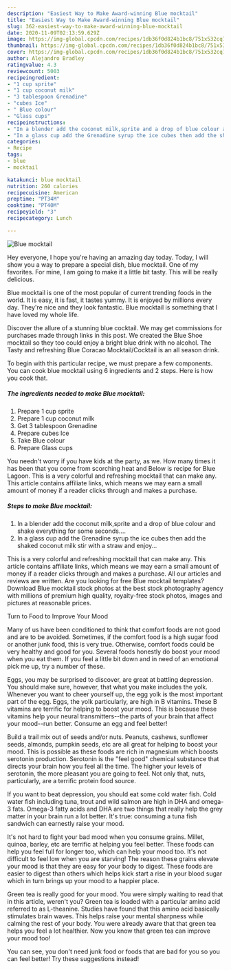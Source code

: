 ```yaml
---
description: "Easiest Way to Make Award-winning Blue mocktail"
title: "Easiest Way to Make Award-winning Blue mocktail"
slug: 362-easiest-way-to-make-award-winning-blue-mocktail
date: 2020-11-09T02:13:59.629Z
image: https://img-global.cpcdn.com/recipes/1db36f0d824b1bc8/751x532cq70/blue-mocktail-recipe-main-photo.jpg
thumbnail: https://img-global.cpcdn.com/recipes/1db36f0d824b1bc8/751x532cq70/blue-mocktail-recipe-main-photo.jpg
cover: https://img-global.cpcdn.com/recipes/1db36f0d824b1bc8/751x532cq70/blue-mocktail-recipe-main-photo.jpg
author: Alejandro Bradley
ratingvalue: 4.3
reviewcount: 5003
recipeingredient:
- "1 cup sprite"
- "1 cup coconut milk"
- "3 tablespoon Grenadine"
- "cubes Ice"
- " Blue colour"
- "Glass cups"
recipeinstructions:
- "In a blender add the coconut milk,sprite and a drop of blue colour and shake everything for some seconds...."
- "In a glass cup add the Grenadine syrup the ice cubes then add the shaked coconut milk stir with a straw and enjoy..."
categories:
- Recipe
tags:
- blue
- mocktail

katakunci: blue mocktail 
nutrition: 260 calories
recipecuisine: American
preptime: "PT34M"
cooktime: "PT40M"
recipeyield: "3"
recipecategory: Lunch

---
```



![Blue mocktail](https://img-global.cpcdn.com/recipes/1db36f0d824b1bc8/751x532cq70/blue-mocktail-recipe-main-photo.jpg)

Hey everyone, I hope you're having an amazing day today. Today, I will show you a way to prepare a special dish, blue mocktail. One of my favorites. For mine, I am going to make it a little bit tasty. This will be really delicious.

Blue mocktail is one of the most popular of current trending foods in the world. It is easy, it is fast, it tastes yummy. It is enjoyed by millions every day. They're nice and they look fantastic. Blue mocktail is something that I have loved my whole life.

Discover the allure of a stunning blue cocktail. We may get commissions for purchases made through links in this post. We created the Blue Shoe mocktail so they too could enjoy a bright blue drink with no alcohol. The Tasty and refreshing Blue Coracao Mocktail/Cocktail is an all season drink.


To begin with this particular recipe, we must prepare a few components. You can cook blue mocktail using 6 ingredients and 2 steps. Here is how you cook that.

<!--inarticleads1-->

##### The ingredients needed to make Blue mocktail:

1. Prepare 1 cup sprite
1. Prepare 1 cup coconut milk
1. Get 3 tablespoon Grenadine
1. Prepare cubes Ice
1. Take  Blue colour
1. Prepare Glass cups


You needn&#39;t worry if you have kids at the party, as we. How many times it has been that you come from scorching heat and Below is recipe for Blue Lagoon. This is a very colorful and refreshing mocktail that can make any. This article contains affiliate links, which means we may earn a small amount of money if a reader clicks through and makes a purchase. 

<!--inarticleads2-->

##### Steps to make Blue mocktail:

1. In a blender add the coconut milk,sprite and a drop of blue colour and shake everything for some seconds....
1. In a glass cup add the Grenadine syrup the ice cubes then add the shaked coconut milk stir with a straw and enjoy...


This is a very colorful and refreshing mocktail that can make any. This article contains affiliate links, which means we may earn a small amount of money if a reader clicks through and makes a purchase. All our articles and reviews are written. Are you looking for free Blue mocktail templates? Download Blue mocktail stock photos at the best stock photography agency with millions of premium high quality, royalty-free stock photos, images and pictures at reasonable prices. 

Turn to Food to Improve Your Mood


Many of us have been conditioned to think that comfort foods are not good and are to be avoided. Sometimes, if the comfort food is a high sugar food or another junk food, this is very true. Otherwise, comfort foods could be very healthy and good for you. Several foods honestly do boost your mood when you eat them. If you feel a little bit down and in need of an emotional pick me up, try a number of these.

Eggs, you may be surprised to discover, are great at battling depression. You should make sure, however, that what you make includes the yolk. Whenever you want to cheer yourself up, the egg yolk is the most important part of the egg. Eggs, the yolk particularly, are high in B vitamins. These B vitamins are terrific for helping to boost your mood. This is because these vitamins help your neural transmitters--the parts of your brain that affect your mood--run better. Consume an egg and feel better!

Build a trail mix out of seeds and/or nuts. Peanuts, cashews, sunflower seeds, almonds, pumpkin seeds, etc are all great for helping to boost your mood. This is possible as these foods are rich in magnesium which boosts serotonin production. Serotonin is the "feel good" chemical substance that directs your brain how you feel all the time. The higher your levels of serotonin, the more pleasant you are going to feel. Not only that, nuts, particularly, are a terrific protein food source.

If you want to beat depression, you should eat some cold water fish. Cold water fish including tuna, trout and wild salmon are high in DHA and omega-3 fats. Omega-3 fatty acids and DHA are two things that really help the grey matter in your brain run a lot better. It's true: consuming a tuna fish sandwich can earnestly raise your mood. 

It's not hard to fight your bad mood when you consume grains. Millet, quinoa, barley, etc are terrific at helping you feel better. These foods can help you feel full for longer too, which can help your mood too. It's not difficult to feel low when you are starving! The reason these grains elevate your mood is that they are easy for your body to digest. These foods are easier to digest than others which helps kick start a rise in your blood sugar which in turn brings up your mood to a happier place.

Green tea is really good for your mood. You were simply waiting to read that in this article, weren't you? Green tea is loaded with a particular amino acid referred to as L-theanine. Studies have found that this amino acid basically stimulates brain waves. This helps raise your mental sharpness while calming the rest of your body. You were already aware that that green tea helps you feel a lot healthier. Now you know that green tea can improve your mood too!

You can see, you don't need junk food or foods that are bad for you so you can feel better! Try  these suggestions  instead!

